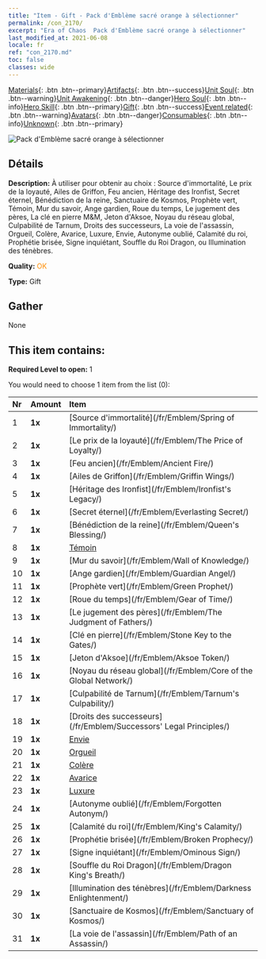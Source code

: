 ```yaml
---
title: "Item - Gift - Pack d'Emblème sacré orange à sélectionner"
permalink: /con_2170/
excerpt: "Era of Chaos  Pack d'Emblème sacré orange à sélectionner"
last_modified_at: 2021-06-08
locale: fr
ref: "con_2170.md"
toc: false
classes: wide
---
```

 [Materials](/ItemsFR/){: .btn .btn--primary}[Artifacts](/ItemsFR/Artifacts/){: .btn .btn--success}[Unit Soul](/ItemsFR/UnitSoul/){: .btn .btn--warning}[Unit Awakening](/ItemsFR/UnitAwakening/){: .btn .btn--danger}[Hero Soul](/ItemsFR/HeroSoul/){: .btn .btn--info}[Hero Skill](/ItemsFR/HeroSkill/){: .btn .btn--primary}[Gift](/ItemsFR/Gift/){: .btn .btn--success}[Event related](/ItemsFR/Events/){: .btn .btn--warning}[Avatars](/ItemsFR/Avatars/){: .btn .btn--danger}[Consumables](/ItemsFR/Consumables/){: .btn .btn--info}[Unknown](/ItemsFR/Unknown/){: .btn .btn--primary}

 ![Pack d'Emblème sacré orange à sélectionner](/images/t/i_907416.png)

## Détails
 **Description:** À utiliser pour obtenir au choix : Source d'immortalité, Le prix de la loyauté, Ailes de Griffon, Feu ancien, Héritage des Ironfist, Secret éternel, Bénédiction de la reine, Sanctuaire de Kosmos, Prophète vert, Témoin, Mur du savoir, Ange gardien, Roue du temps, Le jugement des pères, La clé en pierre M&M, Jeton d'Aksoe, Noyau du réseau global, Culpabilité de Tarnum, Droits des successeurs, La voie de l'assassin, Orgueil, Colère, Avarice, Luxure, Envie, Autonyme oublié, Calamité du roi, Prophétie brisée, Signe inquiétant, Souffle du Roi Dragon, ou Illumination des ténèbres.

 **Quality:** <span style="color: #FF8C00">OK</span>

 **Type:** Gift

## Gather

  None

## This item contains:

 **Required Level to open:** 1

 You would need to choose 1 item from the list (0):

  | Nr | Amount |     Item    |
  |:---|:-------|:------------|
  | 1 |  **1x** | [Source d'immortalité](/fr/Emblem/Spring of Immortality/) |  | 
  | 2 |  **1x** | [Le prix de la loyauté](/fr/Emblem/The Price of Loyalty/) |  | 
  | 3 |  **1x** | [Feu ancien](/fr/Emblem/Ancient Fire/) |  | 
  | 4 |  **1x** | [Ailes de Griffon](/fr/Emblem/Griffin Wings/) |  | 
  | 5 |  **1x** | [Héritage des Ironfist](/fr/Emblem/Ironfist's Legacy/) |  | 
  | 6 |  **1x** | [Secret éternel](/fr/Emblem/Everlasting Secret/) |  | 
  | 7 |  **1x** | [Bénédiction de la reine](/fr/Emblem/Queen's Blessing/) |  | 
  | 8 |  **1x** | [Témoin](/fr/Emblem/Witness/) |  | 
  | 9 |  **1x** | [Mur du savoir](/fr/Emblem/Wall of Knowledge/) |  | 
  | 10 |  **1x** | [Ange gardien](/fr/Emblem/Guardian Angel/) |  | 
  | 11 |  **1x** | [Prophète vert](/fr/Emblem/Green Prophet/) |  | 
  | 12 |  **1x** | [Roue du temps](/fr/Emblem/Gear of Time/) |  | 
  | 13 |  **1x** | [Le jugement des pères](/fr/Emblem/The Judgment of Fathers/) |  | 
  | 14 |  **1x** | [Clé en pierre](/fr/Emblem/Stone Key to the Gates/) |  | 
  | 15 |  **1x** | [Jeton d'Aksoe](/fr/Emblem/Aksoe Token/) |  | 
  | 16 |  **1x** | [Noyau du réseau global](/fr/Emblem/Core of the Global Network/) |  | 
  | 17 |  **1x** | [Culpabilité de Tarnum](/fr/Emblem/Tarnum's Culpability/) |  | 
  | 18 |  **1x** | [Droits des successeurs](/fr/Emblem/Successors' Legal Principles/) |  | 
  | 19 |  **1x** | [Envie](/fr/Emblem/Jealousy/) |  | 
  | 20 |  **1x** | [Orgueil](/fr/Emblem/Arrogance/) |  | 
  | 21 |  **1x** | [Colère](/fr/Emblem/Anger/) |  | 
  | 22 |  **1x** | [Avarice](/fr/Emblem/Greed/) |  | 
  | 23 |  **1x** | [Luxure](/fr/Emblem/Lust/) |  | 
  | 24 |  **1x** | [Autonyme oublié](/fr/Emblem/Forgotten Autonym/) |  | 
  | 25 |  **1x** | [Calamité du roi](/fr/Emblem/King's Calamity/) |  | 
  | 26 |  **1x** | [Prophétie brisée](/fr/Emblem/Broken Prophecy/) |  | 
  | 27 |  **1x** | [Signe inquiétant](/fr/Emblem/Ominous Sign/) |  | 
  | 28 |  **1x** | [Souffle du Roi Dragon](/fr/Emblem/Dragon King's Breath/) |  | 
  | 29 |  **1x** | [Illumination des ténèbres](/fr/Emblem/Darkness Enlightenment/) |  | 
  | 30 |  **1x** | [Sanctuaire de Kosmos](/fr/Emblem/Sanctuary of Kosmos/) |  | 
  | 31 |  **1x** | [La voie de l'assassin](/fr/Emblem/Path of an Assassin/) |  | 
